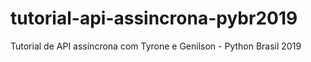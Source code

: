 # tutorial-api-assincrona-pybr2019
Tutorial de API assíncrona com Tyrone e Genilson - Python Brasil 2019

